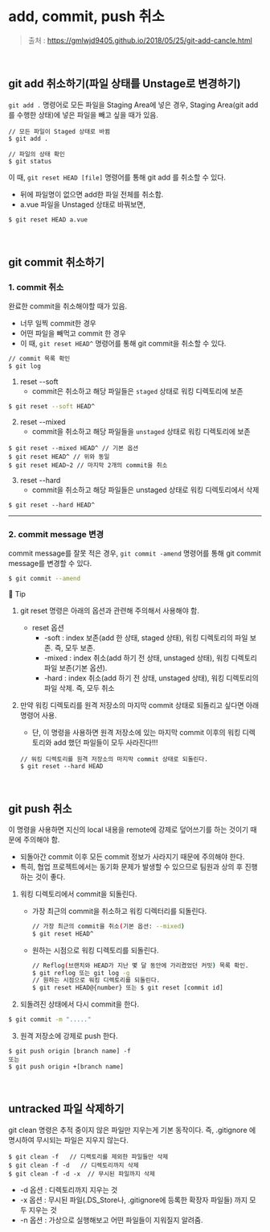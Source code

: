 # add, commit, push 취소

> 출처 : https://gmlwjd9405.github.io/2018/05/25/git-add-cancle.html

<br/>

## git add 취소하기(파일 상태를 Unstage로 변경하기)

`git add .` 명령어로 모든 파일을 Staging Area에 넣은 경우, Staging Area(git add 를 수행한 상태)에 넣은 파일을 빼고 싶을 때가 있음.

```shell
// 모든 파일이 Staged 상태로 바뀜
$ git add .

// 파일의 상태 확인
$ git status
```

이 때, `git reset HEAD [file]` 명령어를 통해 git add 를 취소할 수 있다.

- 뒤에 파일명이 없으면 add한 파일 전체를 취소함.
- a.vue 파일을 Unstaged 상태로 바꿔보면,

```sh
$ git reset HEAD a.vue
```

<br/>

## git commit 취소하기

### 1. commit 취소

완료한 commit을 취소해야할 때가 있음.

- 너무 일찍 commit한 경우
- 어떤 파일을 빼먹고 commit 한 경우
- 이 때, `git reset HEAD^` 명령어를 통해 git commit을 취소할 수 있다.

```sh
// commit 목록 확인
$ git log
```

1. reset --soft
   - commit은 취소하고 해당 파일들은 `staged` 상태로 워킹 디렉토리에 보존

```sh
$ git reset --soft HEAD^
```

2. reset --mixed
   - commit을 취소하고 해당 파일들을 `unstaged` 상태로 워킹 디렉토리에 보존

```shell
$ git reset --mixed HEAD^ // 기본 옵션
$ git reset HEAD^ // 위와 동일
$ git reset HEAD~2 // 마지막 2개의 commit을 취소
```

3. reset --hard
   - commit을 취소하고 해당 파일들은 unstaged 상태로 워킹 디렉토리에서 삭제

```shell
$ git reset --hard HEAD^
```

---

### 2. commit message 변경

commit message를 잘못 적은 경우, `git commit -amend` 명령어를 통해 git commit message를 변경할 수 있다.

```sh
$ git commit --amend
```

📌 Tip

1. git reset 명령은 아래의 옵션과 관련해 주의해서 사용해야 함.

   - reset 옵션
     - -soft : index 보존(add 한 상태, staged 상태), 워킹 디렉토리의 파일 보존. 즉, 모두 보존.
     - -mixed : index 취소(add 하기 전 상태, unstaged 상태), 워킹 디렉토리 파일 보존(기본 옵션).
     - -hard : index 취소(add 하기 전 상태, unstaged 상태), 워킹 디렉토리의 파일 삭제. 즉, 모두 취소

2. 만약 워킹 디렉토리를 원격 저장소의 마지막 commit 상태로 되돌리고 싶다면 아래 명령어 사용.

   - 단, 이 명령을 사용하면 원격 저장소에 있는 마지막 commit 이후의 워킹 디렉토리와 add 했던 파일들이 모두 사라진다!!!

   ```SH
   // 워킹 디렉토리를 원격 저장소의 마지막 commit 상태로 되돌린다.
   $ git reset --hard HEAD
   ```

<br/>

## git push 취소

이 명령을 사용하면 지신의 local 내용을 remote에 강제로 덮어쓰기를 하는 것이기 때문에 주의해야 함.

- 되돌아간 commit 이후 모든 commit 정보가 사라지기 때문에 주의해야 한다.
- 특히, 협업 프로젝트에서는 동기화 문제가 발생할 수 있으므로 팀원과 상의 후 진행하는 것이 좋다.

1. 워킹 디렉토리에서 commit을 되돌린다.

   - 가장 최근의 commit을 취소하고 워킹 디렉터리를 되돌린다.

     ```sh
     // 가장 최근의 commit을 취소(기본 옵션: --mixed)
     $ git reset HEAD^
     ```

   - 원하는 시점으로 워킹 디렉토리를 되돌린다.

     ```sh
     // Reflog(브랜치와 HEAD가 지난 몇 달 동안에 가리켰었던 커밋) 목록 확인.
     $ git reflog 또는 git log -g
     // 원하는 시점으로 워킹 디렉토리를 되돌린다.
     $ git reset HEAD@{number} 또는 $ git reset [commit id]
     ```

2. 되돌려진 상태에서 다시 commit을 한다.

```sh
$ git commit -m "....."
```

3. 원격 저장소에 강제로 push 한다.

```shell
$ git push origin [branch name] -f
또는
$ git push origin +[branch name]
```

<br/>

## untracked 파일 삭제하기

git clean 명령은 추적 중이지 않은 파일만 지우는게 기본 동작이다. 즉, .gitignore 에 명시하여 무시되는 파일은 지우지 않는다.

```shell
$ git clean -f   // 디렉토리를 제외한 파일들만 삭제
$ git clean -f -d   // 디렉토리까지 삭제
$ git clean -f -d -x  // 무시된 파일까지 삭제
```

- -d 옵션 : 디렉토리까지 지우는 것
- -x 옵션 : 무시된 파일(.DS_Store나, .gitignore에 등록한 확장자 파일들) 까지 모두 지우는 것
- -n 옵션 : 가상으로 실행해보고 어떤 파일들이 지워질지 알려줌.